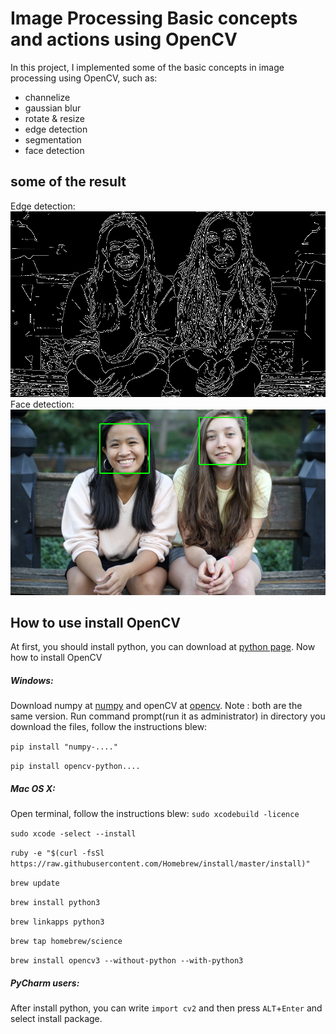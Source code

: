# Image Processing Basic concepts and actions using OpenCV
In this project, I implemented some of the basic concepts in image processing using OpenCV, such as:
- channelize
- gaussian blur
- rotate & resize
- edge detection
- segmentation
- face detection

## some of the result
Edge detection:
![picture](images/edges.png)
Face detection:
![picture](images/face.png)
## How to use install OpenCV
At first, you should install python, you can download at [python page](https://python.org/). Now how to install OpenCV

##### Windows:

Download numpy at [numpy](https://www.lfd.uci.edu/~gohlke/pythonlibs/#numpy) and openCV at [opencv](https://www.lfd.uci.edu/~gohlke/pythonlibs/#opencv).
Note : both are the same version.
Run command prompt(run it as administrator) in directory you download the files, follow the instructions blew:

`pip install "numpy-...."`

`pip install opencv-python....`

##### Mac OS X:

Open terminal, follow the instructions blew:
`sudo xcodebuild -licence`

`sudo xcode -select --install`

`ruby -e "$(curl -fsSl https://raw.githubusercontent.com/Homebrew/install/master/install)"`

`brew update`

`brew install python3`

`brew linkapps python3`

`brew tap homebrew/science`

`brew install opencv3 --without-python --with-python3`

##### PyCharm users:

After install python, you can write `import cv2` and then press `ALT`+`Enter` and select install package.

